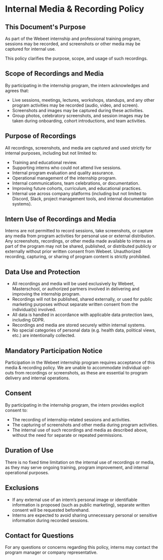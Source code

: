# Internal Media & Recording Policy

## This Document's Purpose

As part of the Webeet internship and professional training program, sessions may be recorded, and screenshots or other media may be captured for internal use. 

This policy clarifies the purpose, scope, and usage of such recordings.

## Scope of Recordings and Media

By participating in the internship program, the intern acknowledges and agrees that:

* Live sessions, meetings, lectures, workshops, standups, and any other program activities may be recorded (audio, video, and screen).
* Screenshots and images may be captured during these activities.
* Group photos, celebratory screenshots, and session images may be taken during onboarding, cohort introductions, and team activities.

## Purpose of Recordings

All recordings, screenshots, and media are captured and used strictly for internal purposes, including but not limited to:

* Training and educational review.
* Supporting interns who could not attend live sessions.
* Internal program evaluation and quality assurance.
* Operational management of the internship program.
* Internal communications, team celebrations, or documentation.
* Improving future cohorts, curriculum, and educational practices.
* Internal use across company platforms (including but not limited to Discord, Slack, project management tools, and internal documentation systems).

## Intern Use of Recordings and Media

Interns are not permitted to record sessions, take screenshots, or capture any media from program activities for personal use or external distribution. Any screenshots, recordings, or other media made available to interns as part of the program may not be shared, published, or distributed publicly or externally without prior written consent from Webeet. Unauthorized recording, capturing, or sharing of program content is strictly prohibited.



## Data Use and Protection

* All recordings and media will be used exclusively by Webeet, Masterschool, or authorized partners involved in delivering and improving the internship program.
* Recordings will not be published, shared externally, or used for public marketing purposes without separate written consent from the individual(s) involved.
* All data is handled in accordance with applicable data protection laws, including GDPR.
* Recordings and media are stored securely within internal systems.
* No special categories of personal data (e.g. health data, political views, etc.) are intentionally collected.

## Mandatory Participation Notice

Participation in the Webeet internship program requires acceptance of this media & recording policy. We are unable to accommodate individual opt-outs from recordings or screenshots, as these are essential to program delivery and internal operations.

## Consent

By participating in the internship program, the intern provides explicit consent to:

* The recording of internship-related sessions and activities.
* The capturing of screenshots and other media during program activities.
* The internal use of such recordings and media as described above, without the need for separate or repeated permissions.

## Duration of Use

There is no fixed time limitation on the internal use of recordings or media, as they may serve ongoing training, program improvement, and internal operational purposes.

## Exclusions

* If any external use of an intern’s personal image or identifiable information is proposed (such as public marketing), separate written consent will be requested beforehand.
* Interns are expected to avoid sharing unnecessary personal or sensitive information during recorded sessions.

## Contact for Questions

For any questions or concerns regarding this policy, interns may contact the program manager or company representative.
